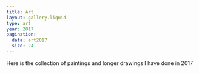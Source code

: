 ```yaml
---
title: Art
layout: gallery.liquid
type: art
year: 2017
pagination:
  data: art2017
  size: 24
---
```


Here is the collection of paintings and longer drawings I have done in 2017
